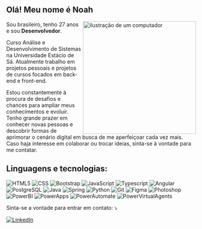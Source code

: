## Olá! Meu nome é <strong>Noah</strong>

<img src="https://raw.githubusercontent.com/MicaelliMedeiros/micaellimedeiros/master/image/computer-illustration.png" alt="ilustração de um computador" min-width="300px" max-width="300px" width="300px" align="right">

<p align="left"> 
  Sou brasileiro, tenho 27 anos e sou <strong>Desenvolvedor</strong>.

Curso Análise e Desenvolvimento de Sistemas na Universidade Estácio de Sá. Atualmente trabalho em projetos pessoais e projetos de cursos focados em back-end e front-end.

Estou constantemente à procura de desafios e chances para ampliar meus conhecimentos e evoluir. Tenho grande prazer em conhecer novas pessoas e descobrir formas de aprimorar o cenário digital em busca de me aperfeiçoar cada vez mais. Caso haja interesse em colaborar ou trocar ideias, sinta-se à vontade para me contatar. 

<h2 align="left">
Linguagens e tecnologias:
</h2>

![HTML5](https://img.shields.io/badge/HTML5-E34F26?style=for-the-badge&logo=html5&logoColor=white)
![CSS](https://img.shields.io/badge/CSS3-1572B6?style=for-the-badge&logo=css3&logoColor=white)
![Bootstrap](https://img.shields.io/badge/Bootstrap-563D7C?style=for-the-badge&logo=bootstrap&logoColor=white)
![JavaScript](https://img.shields.io/badge/JavaScript-F7DF1E?style=for-the-badge&logo=javascript&logoColor=black)
![Typescript](https://img.shields.io/badge/TypeScript-007ACC?style=for-the-badge&logo=typescript&logoColor=white)
![Angular](https://img.shields.io/badge/Angular-DD1100?style=for-the-badge&logo=angular&logoColor=white)
![PostgreSQL](https://img.shields.io/badge/PostgreSQL-4169E1?style=for-the-badge&logo=postgresql&logoColor=white)
![Java](https://img.shields.io/badge/Java-ED8B00?style=for-the-badge&logo=java&logoColor=white)
![Spring](https://img.shields.io/badge/spring-6DB33F?style=for-the-badge&logo=spring&logoColor=white)
![Python](https://img.shields.io/badge/python-3776AB?style=for-the-badge&logo=python&logoColor=white)
![Git](https://img.shields.io/badge/Git-E34F26?style=for-the-badge&logo=git&logoColor=white)
![Figma](https://img.shields.io/badge/Figma-A5CD39?style=for-the-badge&logo=figma&logoColor=white)
![Photoshop](https://img.shields.io/badge/photoshop-31A8FF?style=for-the-badge&logo=adobephotoshop&logoColor=white)
![PowerBI](https://img.shields.io/badge/power%20bi-F2C811?style=for-the-badge&logo=powerbi&logoColor=white)
![PowerApps](https://img.shields.io/badge/power%20apps-742774?style=for-the-badge&logo=powerapps&logoColor=white)
![PowerAutomate](https://img.shields.io/badge/power%20automate-0066FF?style=for-the-badge&logo=powerautomate&logoColor=white)
![PowerVirtualAgents](https://img.shields.io/badge/power%20virtual%20agents-0B556A?style=for-the-badge&logo=powervirtualagents&logoColor=white)


<p align="left">
  Sinta-se a vontade para entrar em contato: ⤵️
</p>

<a href="https://www.linkedin.com/in/noah-lopes-nunes/" title="LinkedIn" target="_blank">
<img src="https://img.shields.io/badge/LinkedIn-0077B5?style=for-the-badge&logo=linkedin&logoColor=white" alt="LinkedIn"/></a>
